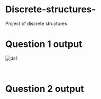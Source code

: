 # Discrete-structures-
Project of discrete structures 
<h1>  Question 1 output </h1>


![ds1](https://github.com/qadsa123/Discrete-structures-/assets/93070187/acdb3b7e-a0a9-4a41-a79e-467ba6321ad1)




<br><h1>  Question 2 output </h1>



